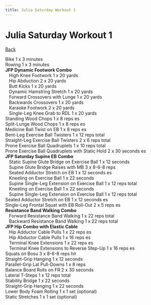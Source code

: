 ```yaml
---
title: Julia Saturday Workout 1
---
```


# Julia Saturday Workout 1

[Back](./index)

Bike 1 x 3 minutes<br>
Rowing 1 x 3 minutes<br>
**JFP Dynamic Footwork Combo**<br>
&nbsp;&nbsp;&nbsp;High Knee Footwork 1 x 20 yards<br>
&nbsp;&nbsp;&nbsp;Hip Abduction 2 x 20 yards<br>
&nbsp;&nbsp;&nbsp;Butt Kicks 1 x 20 yards<br>
&nbsp;&nbsp;&nbsp;Dynamic Hamstring Stretch 1 x 20 yards<br>
&nbsp;&nbsp;&nbsp;Forward Crossovers with Lunge 1 x 20 yards<br>
&nbsp;&nbsp;&nbsp;Backwards Crossovers 1 x 20 yards<br>
&nbsp;&nbsp;&nbsp;Karaoke Footwork 2 x 20 yards<br>
&nbsp;&nbsp;&nbsp;Single-Leg Knee Grab to RDL 1 x 20 yards<br>
Standing Wood Chops 1 x 8 reps es<br>
Split-Lunge Wood Chops 1 x 8 reps es<br>
Medicine Ball Twist on EB 1 x 8 reps es<br>
Bent-Leg Exercise Ball Twisters 1 x 12 reps total<br>
Straight-Leg Exercise Ball Twisters 2 x 6 reps total<br>
Prone Exercise Ball Quadruplets 1 x 10 reps total<br>
Prone Exercise Ball Quadruplets with Static Hold 2 x 30 seconds es<br>
**JFP Saturday Supine EB Combo**<br>
&nbsp;&nbsp;&nbsp;Static Supine Glute Bridge on Exercise Ball 1 x 12 seconds<br>
&nbsp;&nbsp;&nbsp;Supine Glute Bridge Raises with MB 3 x 8-6-8 reps<br>
&nbsp;&nbsp;&nbsp;Seated Adductor Stretch on EB 1 x 12 seconds es<br>
&nbsp;&nbsp;&nbsp;Kneeling on Exercise Ball 1 x 22 seconds<br>
&nbsp;&nbsp;&nbsp;Supine Single-Leg Extension on Exercise Ball 1 x 12 reps total<br>
&nbsp;&nbsp;&nbsp;Kneeling on Exercise Ball 1 x 22 seconds<br>
&nbsp;&nbsp;&nbsp;Supine Single-Leg Extension on Exercise Ball 1 x 12 reps total<br>
Seated Adductor Stretch on EB 1 x 12 seconds es<br>
Single-Leg Frontal Squat with EB Roll-Out 2 x 5 reps es<br>
**Resistance Band Walking Combo**<br>
&nbsp;&nbsp;&nbsp;Forward Resistance Band Walking 1 x 22 reps total<br>
&nbsp;&nbsp;&nbsp;Backward Resistance Band Walking 1 x 22 reps total<br>
**JFP Hip Combo with Elastic Cable**<br>
&nbsp;&nbsp;&nbsp;Hip Adductor Cable Pulls 1 x 22 reps es<br>
&nbsp;&nbsp;&nbsp;Hip Abductor Cable Pulls 1 x 16 reps es<br>
&nbsp;&nbsp;&nbsp;Terminal Knee Extensions 1 x 22 reps es<br>
&nbsp;&nbsp;&nbsp;Terminal Knee Extensions to Reverse Step-Up 1 x 16 reps es<br>
Squats on Bosu 3 x 8-6-8 reps hlr<br>
Straight-Grip Hanging 1 x 12 seconds<br>
Parallel-Grip Lat Pull-Downs 1 x 8 reps<br>
Balance Board Rolls on FR 2 x 30 seconds<br>
Lateral T-Steps 1 x 12 reps total<br>
Stability Bridge 1 x 22 seconds<br>
Straight-Grip Hanging 1 x 22 seconds<br>
Lower Body Foam Rolling 1 x 1 set (optional)<br>
Static Stretches 1 x 1 set (optional)<br>

